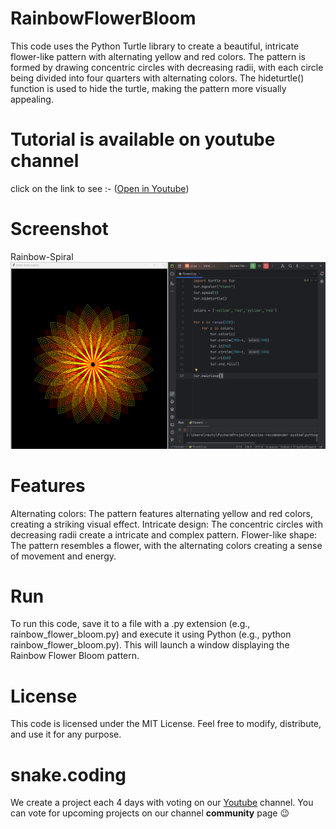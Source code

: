 # RainbowFlowerBloom

This code uses the Python Turtle library to create a beautiful, intricate flower-like pattern with alternating yellow and red colors. The pattern is formed by drawing concentric circles with decreasing radii, with each circle being divided into four quarters with alternating colors. The hideturtle() function is used to hide the turtle, making the pattern more visually appealing.

# Tutorial is available on youtube channel 
click on the link to see :- ([Open in Youtube](https://youtu.be/6Ad_O_WjEl4))

# Screenshot

Rainbow-Spiral
![screenshot](RainbowFlowerBloom.png)



# Features
Alternating colors: The pattern features alternating yellow and red colors, creating a striking visual effect.
Intricate design: The concentric circles with decreasing radii create a intricate and complex pattern.
Flower-like shape: The pattern resembles a flower, with the alternating colors creating a sense of movement and energy.


# Run
To run this code, save it to a file with a .py extension (e.g., rainbow_flower_bloom.py) and execute it using Python (e.g., python rainbow_flower_bloom.py). This will launch a window displaying the Rainbow Flower Bloom pattern.

# License
This code is licensed under the MIT License. Feel free to modify, distribute, and use it for any purpose.

# snake.coding
We create a project each 4 days with voting on our <a href="https://youtube.com/@snakecoding_12" target="_blank">Youtube</a> channel.
You can vote for upcoming projects on our channel **community** page :wink:

